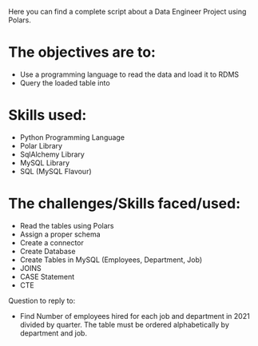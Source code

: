 Here you can find a complete script about a Data Engineer Project using Polars.


# The objectives are to:

- Use a programming language to read the data and load it to RDMS
- Query the loaded table into 


# Skills used:

- Python Programming Language
- Polar Library
- SqlAlchemy Library
- MySQL Library
- SQL (MySQL Flavour)


# The challenges/Skills faced/used:

- Read the tables using Polars
- Assign a proper schema
- Create a connector
- Create Database
- Create Tables in MySQL (Employees, Department, Job)
- JOINS
- CASE Statement
- CTE 


Question to reply to:

- Find Number of employees hired for each job and department in 2021 divided by quarter.
  The table must be ordered alphabetically by department and job.
